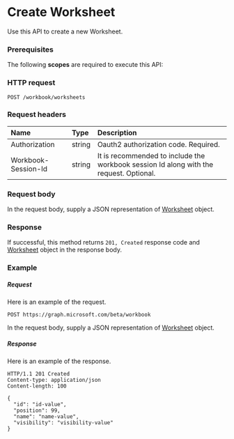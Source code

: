 # Create Worksheet

Use this API to create a new Worksheet.
### Prerequisites
The following **scopes** are required to execute this API: 
### HTTP request
<!-- { "blockType": "ignored" } -->
```http
POST /workbook/worksheets

```
### Request headers
| Name       | Type | Description|
|:---------------|:--------|:----------|
| Authorization  |string | Oauth2 authorization code. Required.| 
| Workbook-Session-Id  |string |It is recommended to include the workbook session Id along with the request. Optional.|

### Request body
In the request body, supply a JSON representation of [Worksheet](../resources/worksheet.md) object.


### Response
If successful, this method returns `201, Created` response code and [Worksheet](../resources/worksheet.md) object in the response body.

### Example
##### Request
Here is an example of the request.
<!-- {
  "blockType": "request",
  "name": "create_worksheet_from_workbook"
}-->
```http
POST https://graph.microsoft.com/beta/workbook
```
In the request body, supply a JSON representation of [Worksheet](../resources/worksheet.md) object.
##### Response
Here is an example of the response.
<!-- {
  "blockType": "response",
  "truncated": false,
  "@odata.type": "microsoft.graph.worksheet"
} -->
```http
HTTP/1.1 201 Created
Content-type: application/json
Content-length: 100

{
  "id": "id-value",
  "position": 99,
  "name": "name-value",
  "visibility": "visibility-value"
}
```

<!-- uuid: 8fcb5dbc-d5aa-4681-8e31-b001d5168d79
2015-10-25 14:57:30 UTC -->
<!-- {
  "type": "#page.annotation",
  "description": "Create Worksheet",
  "keywords": "",
  "section": "documentation",
  "tocPath": ""
}-->